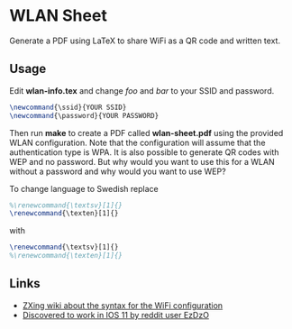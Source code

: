 # WLAN Sheet
Generate a PDF using LaTeX to share WiFi as a QR code and written text.

## Usage
Edit **wlan-info.tex** and change _foo_ and _bar_ to your SSID and password.

```latex
\newcommand{\ssid}{YOUR SSID}
\newcommand{\password}{YOUR PASSWORD}

```

Then run **make** to create a PDF called **wlan-sheet.pdf** using the provided WLAN configuration.
Note that the configuration will assume that the authentication type is WPA. It is also possible to generate QR codes with WEP and no password. But why would you want to use this for a WLAN without a password and why would you want to use WEP?

To change language to Swedish replace

```latex
%\renewcommand{\textsv}[1]{}
\renewcommand{\texten}[1]{}
```

with

```latex
\renewcommand{\textsv}[1]{}
%\renewcommand{\texten}[1]{}
```

## Links
* [ZXing wiki about the syntax for the WiFi configuration](https://github.com/zxing/zxing/wiki/Barcode-Contents#wifi-network-config-android)
* [Discovered to work in IOS 11 by reddit user EzDzO](https://www.reddit.com/r/iOSBeta/comments/6g88v6/feature_if_you_scan_the_qr_code_of_your_wifi_name/)
